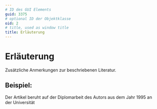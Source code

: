 ```yaml
---
# ID des GUI Elements
guid: 3375
# optional ID der Objektklasse
oid: 2
# title, used as window title
title: Erläuterung
---
```


# Erläuterung

Zusätzliche Anmerkungen zur beschriebenen Literatur.

## Beispiel:

Der Artikel beruht auf der Diplomarbeit des Autors aus dem Jahr 1995 an der Universität
